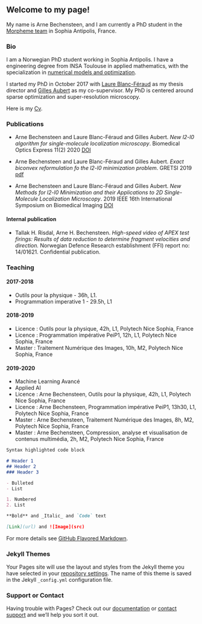 ## Welcome to my page! 
My name is Arne Bechensteen, and I am currently a PhD student in the [Morpheme team](https://team.inria.fr/morpheme/) in Sophia Antipolis, France. 

### Bio

I am a Norwegian PhD student working in Sophia Antipolis. I have a engineering degree from INSA Toulouse in applied mathematics, with the specialization in [numerical models and optimization](https://www.math.insa-toulouse.fr/fr/index.html). 

I started my PhD in October 2017 with [Laure Blanc-Féraud](https://www-sop.inria.fr/members/Laure.Blanc_Feraud/) as my thesis director and [Gilles Aubert](https://math.unice.fr/~gaubert/) as my co-supervisor. My PhD is centered around sparse optimization and super-resolution microscopy. 

Here is my [Cv](CVArneBechensteen.pdf). 


### Publications
- Arne Bechensteen and Laure Blanc-Féraud and Gilles Aubert. _New l2-l0 algorithm for single-molecule localization microscopy_. Biomedical Optics Express 11(2) 2020 [DOI](https://doi.org/10.1364/BOE.381666)

- Arne Bechensteen and Laure Blanc-Féraud and Gilles Aubert.  _Exact biconvex reformulation fo the l2-l0 minimization problem_.  GRETSI 2019 [pdf](https://hal.inria.fr/hal-02382369)

- Arne Bechensteen and Laure Blanc-Féraud and Gilles Aubert.  _New Methods for l2-l0 Minimization and their Applications to 2D Single-Molecule Localization Microscopy_. 2019 IEEE 16th International Symposium on Biomedical Imaging [DOI](https://doi.org/10.1109/isbi.2019.8759567)

#### Internal publication
- Tallak H. Risdal, Arne H. Bechensteen. _High-speed video of APEX test firings: Results of data reduction to determine fragment velocities and direction._ Norwegian  Defence Research establishment (FFI) report no: 14/01621. Confidential publication.


### Teaching
#### 2017-2018
- Outils pour la physique - 36h, L1.
- Programmation imperative 1 - 29.5h, L1
#### 2018-2019
- Licence :  Outils pour la physique, 42h, L1, Polytech Nice Sophia, France
- Licence :  Programmation impérative PeiP1, 12h, L1, Polytech Nice Sophia, France
- Master :  Traitement Numérique des Images, 10h, M2, Polytech Nice Sophia, France

#### 2019-2020
- Machine Learning Avancé
- Applied AI
- Licence : Arne Bechensteen, Outils pour la physique, 42h, L1, Polytech Nice Sophia, France
- Licence : Arne Bechensteen, Programmation impérative PeiP1, 13h30, L1, Polytech Nice Sophia, France
- Master : Arne Bechensteen, Traitement Numérique des Images, 8h, M2, Polytech Nice Sophia, France
- Master : Arne Bechensteen, Compression, analyse et visualisation de contenus multimédia, 2h, M2, Polytech Nice Sophia, France


```markdown
Syntax highlighted code block

# Header 1
## Header 2
### Header 3

- Bulleted
- List

1. Numbered
2. List

**Bold** and _Italic_ and `Code` text

[Link](url) and ![Image](src)
```

For more details see [GitHub Flavored Markdown](https://guides.github.com/features/mastering-markdown/).

### Jekyll Themes

Your Pages site will use the layout and styles from the Jekyll theme you have selected in your [repository settings](https://github.com/abechens/abechens.github.io/settings). The name of this theme is saved in the Jekyll `_config.yml` configuration file.

### Support or Contact

Having trouble with Pages? Check out our [documentation](https://help.github.com/categories/github-pages-basics/) or [contact support](https://github.com/contact) and we’ll help you sort it out.

